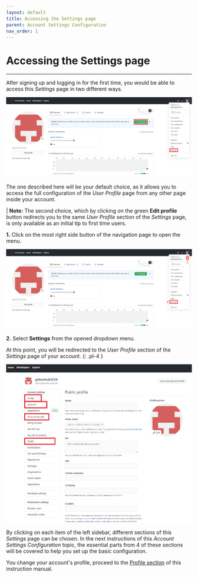 ```yaml
---
layout: default
title: Accessing the Settings page
parent: Account Settings Configuration
nav_order: 1
---
```


# Accessing the Settings page

---

After signing up and logging in for the first time, you would be able to access this _Settings_ page in two different ways.

!["2 Ways to access to Settings from the Home Page"](https://github.com/orion13579/COMM-2216-SetE-Group6/blob/gh-pages/assets/images/HomePageToProfile-edited.png?raw=true)

The one described here will be your default choice, as it allows you to access the full configuration of the _User Profile_ page from any other page inside your account.

|   **Note:** The second choice, which by clicking on the green **Edit profile** button redirects you to the same _User Profile_ section of the _Settings_ page, is only available as an initial tip to first time users.

**1.** Click on the most right side button of the navigation page to open the menu.

!["Steps to access Settings from the Home Page"](https://github.com/orion13579/COMM-2216-SetE-Group6/blob/gh-pages/assets/images/HomePageToProfile-edited2.png?raw=true)

**2.** Select **Settings** from the opened dropdown menu.

At this point, you will be redirected to the _User Profile_ section of the _Settings_ page of your account.
{: .pl-4 }

!["Four covered sections of Settings"](https://github.com/orion13579/COMM-2216-SetE-Group6/blob/gh-pages/assets/images/SettingsMainPage-edited.png?raw=true)

By clicking on each item of the left sidebar, different sections of this _Settings_ page can be chosen. In the next instructions of this _Account Settings Configuration_ topic, the essential parts from 4 of these sections will be covered to help you set up the basic configuration.

You change your account's profile, proceed to the [Profile section](https://orion13579.github.io/COMM-2216-SetE-Group6/docs/ui-components/labels/) of this instruction manual.
